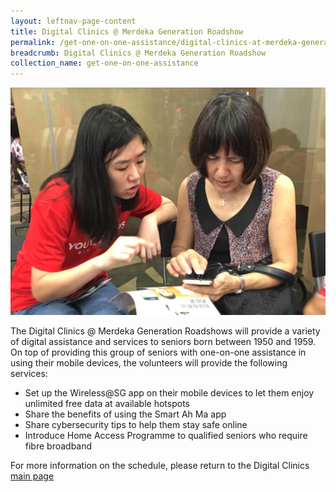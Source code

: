```yaml
---
layout: leftnav-page-content
title: Digital Clinics @ Merdeka Generation Roadshow
permalink: /get-one-on-one-assistance/digital-clinics-at-merdeka-generation-roadshow/
breadcrumb: Digital Clinics @ Merdeka Generation Roadshow
collection_name: get-one-on-one-assistance
---
```


![image](/images/get-one-on-one-assistance/merdeka-clinics1.jpeg)

The Digital Clinics @ Merdeka Generation Roadshows will provide a variety of digital assistance and services to seniors born between 1950 and 1959. On top of providing this group of seniors with one-on-one assistance in using their mobile devices, the volunteers will provide the following services:<br>
*	Set up the Wireless@SG app on their mobile devices to let them enjoy unlimited free data at available hotspots<br>
*	Share the benefits of using the Smart Ah Ma app<br>
*	Share cybersecurity tips to help them stay safe online<br>
*	Introduce Home Access Programme to qualified seniors who require fibre broadband<br>

For more information on the schedule, please return to the Digital Clinics [main page](/get-one-on-one-assistance/digital-clinics/)


